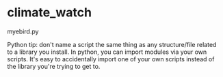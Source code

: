 # climate_watch

myebird.py

Python tip: don't name a script the same thing as any structure/file related to a library you install. In python, you can import modules via your own scripts. It's easy to accidentally import one of your own scripts instead of the library you're trying to get to.

